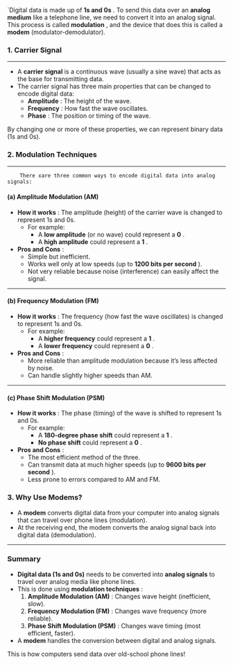 `Digital data is made up of **1s and 0s** . To send this data over an **analog medium** like a telephone line, we need to convert it into an analog signal. This process is called **modulation** , and the device that does this is called a **modem** (modulator-demodulator).

### 1. **Carrier Signal**
---
- A **carrier signal** is a continuous wave (usually a sine wave) that acts as the base for transmitting data.
- The carrier signal has three main properties that can be changed to encode digital data:
    - **Amplitude** : The height of the wave.
    - **Frequency** : How fast the wave oscillates.
    - **Phase** : The position or timing of the wave.

By changing one or more of these properties, we can represent binary data (1s and 0s).

### 2. **Modulation Techniques**
---
		There xare three common ways to encode digital data into analog signals:

#### **(a) Amplitude Modulation (AM)**

- **How it works** : The amplitude (height) of the carrier wave is changed to represent 1s and 0s.
    - For example:
        - A **low amplitude** (or no wave) could represent a **0** .
        - A **high amplitude** could represent a **1** .
- **Pros and Cons** :
    - Simple but inefficient.
    - Works well only at low speeds (up to **1200 bits per second** ).
    - Not very reliable because noise (interference) can easily affect the signal.

---

#### **(b) Frequency Modulation (FM)**

- **How it works** : The frequency (how fast the wave oscillates) is changed to represent 1s and 0s.
    - For example:
        - A **higher frequency** could represent a **1** .
        - A **lower frequency** could represent a **0** .
- **Pros and Cons** :
    - More reliable than amplitude modulation because it’s less affected by noise.
    - Can handle slightly higher speeds than AM.

---

#### **(c) Phase Shift Modulation (PSM)**

- **How it works** : The phase (timing) of the wave is shifted to represent 1s and 0s.
    - For example:
        - A **180-degree phase shift** could represent a **1** .
        - **No phase shift** could represent a **0** .
- **Pros and Cons** :
    - The most efficient method of the three.
    - Can transmit data at much higher speeds (up to **9600 bits per second** ).
    - Less prone to errors compared to AM and FM.

### 3. **Why Use Modems?**

- A **modem** converts digital data from your computer into analog signals that can travel over phone lines (modulation).
- At the receiving end, the modem converts the analog signal back into digital data (demodulation).

---

### Summary

- **Digital data (1s and 0s)** needs to be converted into **analog signals** to travel over analog media like phone lines.
- This is done using **modulation techniques** :
    1. **Amplitude Modulation (AM)** : Changes wave height (inefficient, slow).
    2. **Frequency Modulation (FM)** : Changes wave frequency (more reliable).
    3. **Phase Shift Modulation (PSM)** : Changes wave timing (most efficient, faster).
- A **modem** handles the conversion between digital and analog signals.

This is how computers send data over old-school phone lines!
